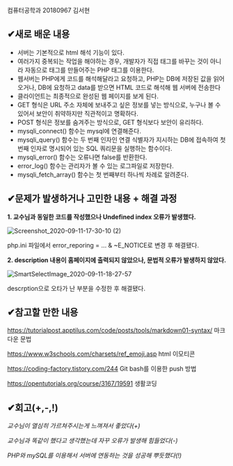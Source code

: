 컴퓨터공학과 20180967 김서현
##  &#10004;새로 배운 내용
- 서버는 기본적으로 html 해석 기능이 있다.
- 여러가지 중복되는 작업을 해야하는 경우, 개발자가 직접 태그를 바꾸는 것이 아니라 자동으로 태그를 만들어주는 PHP 태그를 이용한다.
- 웹서버는 PHP에게 코드를 해석해달라고 요청하고, PHP는 DB에 저장된 값을 읽어오거나, DB에 요청하고 data를 받으면 HTML 코드로 해석해 웹 서버에 전송한다
- 클라이언트는 최종적으로 완성된 웹 페이지를 보게 된다.
- GET 형식은 URL 주소 자체에 보내주고 싶은 정보를 넣는 방식으로, 누구나 볼 수 있어서 보안이 취약하지만 직관적이고 명확하다.
- POST 형식은 정보를 숨겨주는 방식으로, GET 형식보다 보안이 유리하다.
- mysqli_connect() 함수는 mysql에 연결해준다.
- mysqli_query() 함수는 두 번째 인자인 연결 식별자가 지시하는 DB에 접속하여 첫 번째 인자로 명시되어 있는 SQL 쿼리문을 실행하는 함수이다.
- mysqli_error() 함수는 오류나면 false를 반환한다.
- error_log() 함수는 관리자가 볼 수 있는 로그파일로 저장한다.
- mysqli_fetch_array() 함수는 첫 번째부터 하나씩 차례로 알려준다.
##  &#10004;문제가 발생하거나 고민한 내용 + 해결 과정
**1. 교수님과 동일한 코드를 작성했으나 Undefined index 오류가 발생했다.**

![Screenshot_2020-09-11-17-30-10 (2)](https://user-images.githubusercontent.com/70623290/93707820-9f8bcb00-fb6c-11ea-950c-21b2bcdcc16d.png)

php.ini 파일에서 error_reporing = ... & ~E_NOTICE로 변경 후 해결됐다.

**2. description 내용이 홈페이지에 출력되지 않았으나, 문법적 오류가 발생하지 않았다.**

![SmartSelectImage_2020-09-11-18-27-57](https://user-images.githubusercontent.com/70623290/93707812-8f73eb80-fb6c-11ea-975b-d4f9bbea8811.png)

descrption으로 오타가 난 부분을 수정한 후 해결됐다.

##  &#10004;참고할 만한 내용
https://tutorialpost.apptilus.com/code/posts/tools/markdown01-syntax/ 마크다운 문법

https://www.w3schools.com/charsets/ref_emoji.asp html 이모티콘

https://coding-factory.tistory.com/244 Git bash를 이용한 push 방법

https://opentutorials.org/course/3167/19591 생활코딩

##  &#10004;회고(+,-,!)
*교수님이 열심히 가르쳐주시는게 느껴져서 좋았다(+)*

*교수님과 똑같이 했다고 생각했는데 자꾸 오류가 발생해 힘들었다(-)*

*PHP와 mySQL를 이용해서 서버에 연동하는 것을 성공해 뿌듯했다(!)*
